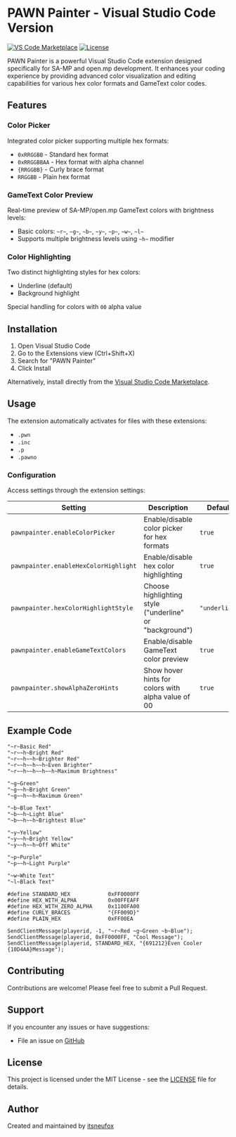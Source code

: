 # PAWN Painter - Visual Studio Code Version

[![VS Code Marketplace](https://img.shields.io/visual-studio-marketplace/v/itsneufox.pawn-painter)](https://marketplace.visualstudio.com/items?itemName=itsneufox.pawn-painter)
[![License](https://img.shields.io/badge/License-MIT-blue.svg)](LICENSE)

PAWN Painter is a powerful Visual Studio Code extension designed specifically for SA-MP and open.mp development. 
It enhances your coding experience by providing advanced color visualization and editing capabilities for various hex color formats and GameText color codes.

##  Features

###  Color Picker
Integrated color picker supporting multiple hex formats:
- `0xRRGGBB` - Standard hex format
- `0xRRGGBBAA` - Hex format with alpha channel
- `{RRGGBB}` - Curly brace format
- `RRGGBB` - Plain hex format

###  GameText Color Preview
Real-time preview of SA-MP/open.mp GameText colors with brightness levels:
- Basic colors: `~r~`, `~g~`, `~b~`, `~y~`, `~p~`, `~w~`, `~l~`
- Supports multiple brightness levels using `~h~` modifier

###  Color Highlighting
Two distinct highlighting styles for hex colors:
- Underline (default)
- Background highlight

Special handling for colors with `00` alpha value

##  Installation

1. Open Visual Studio Code
2. Go to the Extensions view (Ctrl+Shift+X)
3. Search for "PAWN Painter"
4. Click Install

Alternatively, install directly from the [Visual Studio Code Marketplace](https://marketplace.visualstudio.com/items?itemName=itsneufox.pawn-painter).

##  Usage

The extension automatically activates for files with these extensions:
- `.pwn`
- `.inc`
- `.p`
- `.pawno`

###  Configuration

Access settings through the extension settings:

| Setting | Description | Default |
|---------|-------------|---------|
| `pawnpainter.enableColorPicker` | Enable/disable color picker for hex formats | `true` |
| `pawnpainter.enableHexColorHighlight` | Enable/disable hex color highlighting | `true` |
| `pawnpainter.hexColorHighlightStyle` | Choose highlighting style ("underline" or "background") | `"underline"` |
| `pawnpainter.enableGameTextColors` | Enable/disable GameText color preview | `true` |
| `pawnpainter.showAlphaZeroHints` | Show hover hints for colors with alpha value of 00 | `true` |

##  Example Code

```pawn
"~r~Basic Red"
"~r~~h~Bright Red"
"~r~~h~~h~Brighter Red"
"~r~~h~~h~~h~Even Brighter"
"~r~~h~~h~~h~~h~Maximum Brightness"

"~g~Green"
"~g~~h~Bright Green"
"~g~~h~~h~Maximum Green"

"~b~Blue Text"
"~b~~h~Light Blue"
"~b~~h~~h~Brightest Blue"

"~y~Yellow"
"~y~~h~Bright Yellow"
"~y~~h~~h~Off White"

"~p~Purple"
"~p~~h~Light Purple"

"~w~White Text"
"~l~Black Text"

#define STANDARD_HEX            0xFF0000FF
#define HEX_WITH_ALPHA          0x00FFEAFF
#define HEX_WITH_ZERO_ALPHA     0x1100FA00
#define CURLY_BRACES            "{FF009D}"
#define PLAIN_HEX               0xFF00EA

SendClientMessage(playerid, -1, "~r~Red ~g~Green ~b~Blue");
SendClientMessage(playerid, 0xFF0000FF, "Cool Message");
SendClientMessage(playerid, STANDARD_HEX, "{691212}Even Cooler {10D4AA}Message");
```

##  Contributing

Contributions are welcome! Please feel free to submit a Pull Request.

##  Support

If you encounter any issues or have suggestions:
- File an issue on [GitHub](https://github.com/itsneufox/PAWN-Painter/issues)

##  License

This project is licensed under the MIT License - see the [LICENSE](LICENSE) file for details.

##  Author

Created and maintained by [itsneufox](https://github.com/itsneufox)
